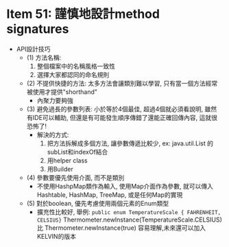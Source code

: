 # Item 51: 謹慎地設計method signatures

* API設計技巧
  * (1) 方法名稱:
      1. 整個檔案中的名稱風格一致性
      2. 選擇大家都認同的命名規則
  * (2) 不提供快捷的方法: 太多方法會讓類別難以學習, 只有當一個方法經常被使用才提供"shorthand"
    * 內聚力要夠強
  * (3) 避免過長的參數列表: 小於等於4個最佳, 超過4個就必須看說明, 雖然有IDE可以輔助, 但還是有可能發生順序傳錯了還能正確回傳內容, 這就很恐怖了!
      * 解決的方式:
          1. 把方法拆解成多個方法, 讓參數傳遞比較少, ex: java.util.List 的subList和indexOf結合
          2. 用helper class
          3. 用Builder
  * (4) 參數要優先使用介面, 而不是類別
      * 不使用HashpMap類作為輸入, 使用Map介面作為參數, 就可以傳入Hashtable, HashMap, TreeMap, 或是任何Map的實現
  * (5) 對於boolean, 優先考慮使用兩個元素的Enum類型
      * 擴充性比較好, 舉例:
      ``` public enum TemperatureScale { FAHRENHEIT, CELSIUS} ```
      Thermometer.newInstance(TemperatureScale.CELSIUS) 比 Thermometer.newInstance(true) 容易理解,未來還可以加入KELVIN的版本



